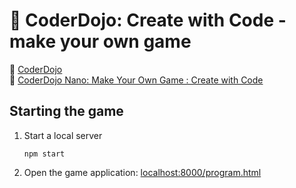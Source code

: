 # :book: CoderDojo: Create with Code - make your own game

:link: [CoderDojo](https://coderdojo.com/)  
:link: [CoderDojo Nano: Make Your Own Game : Create with Code](https://kids.scholastic.com/kids/books/coder-dojo/make-your-own-game/)

## Starting the game

1. Start a local server

    ```shell
    npm start
    ```

2. Open the game application: [localhost:8000/program.html](http://localhost:8000/program.html)
